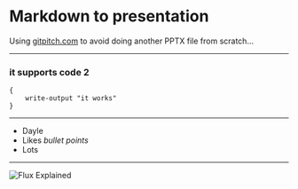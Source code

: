 # Markdown to presentation 

Using [gitpitch.com](https://gitpitch.com) to avoid doing another PPTX file from scratch...

---

### it supports code 2

```
{
	write-output "it works"
}
```

---

- Dayle
- Likes *bullet points*
- Lots
---

![Flux Explained](https://facebook.github.io/flux/img/flux-simple-f8-diagram-explained-1300w.png)
